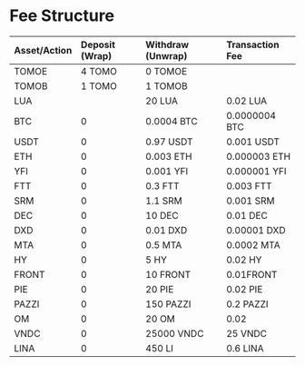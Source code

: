 # Fee Structure

|  Asset/Action | Deposit \(Wrap\) | Withdraw \(Unwrap\) | Transaction Fee |
| :--- | :--- | :--- | :--- |
| TOMOE | 4 TOMO | 0 TOMOE |  |
| TOMOB | 1 TOMO | 1 TOMOB |  |
| LUA |  | 20 LUA | 0.02 LUA |
| BTC | 0 | 0.0004 BTC | 0.0000004 BTC |
| USDT | 0 | 0.97 USDT | 0.001 USDT |
| ETH | 0 | 0.003 ETH | 0.000003 ETH |
| YFI | 0 | 0.001 YFI | 0.000001 YFI |
| FTT | 0 | 0.3 FTT | 0.003 FTT |
| SRM | 0 | 1.1 SRM | 0.001 SRM |
| DEC | 0 | 10 DEC | 0.01 DEC |
| DXD | 0 | 0.01 DXD | 0.00001 DXD |
| MTA | 0 | 0.5 MTA | 0.0002 MTA |
| HY | 0 | 5 HY | 0.02 HY |
| FRONT | 0 | 10 FRONT | 0.01FRONT |
| PIE | 0 | 20 PIE | 0.02 PIE |
| PAZZI | 0 | 150 PAZZI | 0.2 PAZZI |
| OM | 0 | 20 OM | 0.02 |
| VNDC | 0 | 25000 VNDC | 25 VNDC |
| LINA | 0 | 450 LI | 0.6 LINA |






